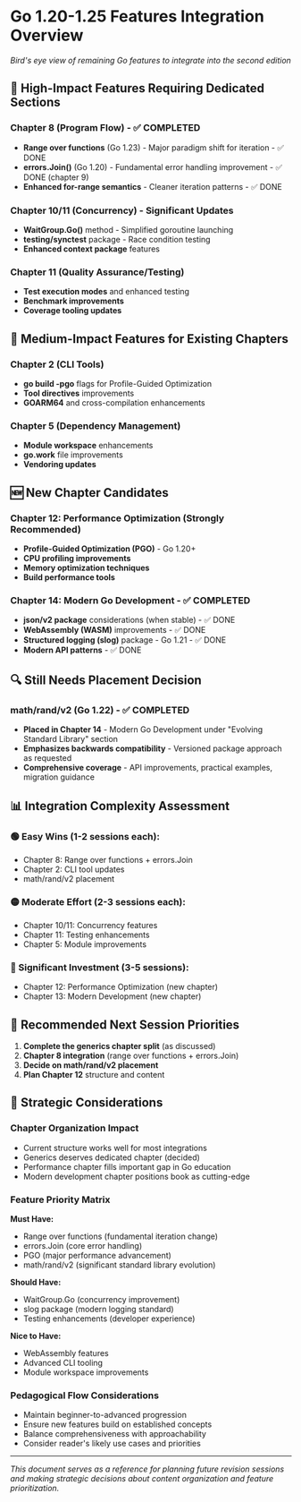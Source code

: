 # Go 1.20-1.25 Features Integration Overview

*Bird's eye view of remaining Go features to integrate into the second edition*

## 🎯 **High-Impact Features Requiring Dedicated Sections**

### **Chapter 8 (Program Flow) - ✅ COMPLETED**
- **Range over functions** (Go 1.23) - Major paradigm shift for iteration - ✅ DONE
- **errors.Join()** (Go 1.20) - Fundamental error handling improvement - ✅ DONE (chapter 9)
- **Enhanced for-range semantics** - Cleaner iteration patterns - ✅ DONE

### **Chapter 10/11 (Concurrency) - Significant Updates**
- **WaitGroup.Go()** method - Simplified goroutine launching
- **testing/synctest** package - Race condition testing
- **Enhanced context package** features

### **Chapter 11 (Quality Assurance/Testing)**
- **Test execution modes** and enhanced testing
- **Benchmark improvements**
- **Coverage tooling updates**

## 🔧 **Medium-Impact Features for Existing Chapters**

### **Chapter 2 (CLI Tools)**
- **go build -pgo** flags for Profile-Guided Optimization
- **Tool directives** improvements
- **GOARM64** and cross-compilation enhancements

### **Chapter 5 (Dependency Management)**
- **Module workspace** enhancements
- **go.work** file improvements
- **Vendoring updates**

## 🆕 **New Chapter Candidates**

### **Chapter 12: Performance Optimization** (Strongly Recommended)
- **Profile-Guided Optimization (PGO)** - Go 1.20+
- **CPU profiling improvements** 
- **Memory optimization techniques**
- **Build performance tools**

### **Chapter 14: Modern Go Development** - ✅ COMPLETED
- **json/v2 package** considerations (when stable) - ✅ DONE
- **WebAssembly (WASM)** improvements - ✅ DONE
- **Structured logging (slog)** package - Go 1.21 - ✅ DONE
- **Modern API patterns** - ✅ DONE

## 🔍 **Still Needs Placement Decision**

### **math/rand/v2** (Go 1.22) - ✅ COMPLETED
- **Placed in Chapter 14** - Modern Go Development under "Evolving Standard Library" section
- **Emphasizes backwards compatibility** - Versioned package approach as requested
- **Comprehensive coverage** - API improvements, practical examples, migration guidance

## 📊 **Integration Complexity Assessment**

### **🟢 Easy Wins (1-2 sessions each):**
- Chapter 8: Range over functions + errors.Join
- Chapter 2: CLI tool updates
- math/rand/v2 placement

### **🟡 Moderate Effort (2-3 sessions each):**
- Chapter 10/11: Concurrency features
- Chapter 11: Testing enhancements
- Chapter 5: Module improvements

### **🔴 Significant Investment (3-5 sessions):**
- Chapter 12: Performance Optimization (new chapter)
- Chapter 13: Modern Development (new chapter)

## 🎯 **Recommended Next Session Priorities**

1. **Complete the generics chapter split** (as discussed)
2. **Chapter 8 integration** (range over functions + errors.Join)
3. **Decide on math/rand/v2 placement**
4. **Plan Chapter 12** structure and content

## 📝 **Strategic Considerations**

### **Chapter Organization Impact**
- Current structure works well for most integrations
- Generics deserves dedicated chapter (decided)
- Performance chapter fills important gap in Go education
- Modern development chapter positions book as cutting-edge

### **Feature Priority Matrix**
**Must Have:**
- Range over functions (fundamental iteration change)
- errors.Join (core error handling)
- PGO (major performance advancement)
- math/rand/v2 (significant standard library evolution)

**Should Have:**
- WaitGroup.Go (concurrency improvement)
- slog package (modern logging standard)
- Testing enhancements (developer experience)

**Nice to Have:**
- WebAssembly features
- Advanced CLI tooling
- Module workspace improvements

### **Pedagogical Flow Considerations**
- Maintain beginner-to-advanced progression
- Ensure new features build on established concepts
- Balance comprehensiveness with approachability
- Consider reader's likely use cases and priorities

---

*This document serves as a reference for planning future revision sessions and making strategic decisions about content organization and feature prioritization.*